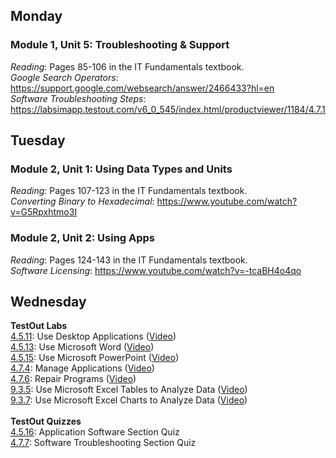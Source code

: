 ## Monday
### Module 1, Unit 5: Troubleshooting & Support
*Reading*: Pages 85-106 in the IT Fundamentals textbook. \
*Google Search Operators*: https://support.google.com/websearch/answer/2466433?hl=en \
*Software Troubleshooting Steps*: https://labsimapp.testout.com/v6_0_545/index.html/productviewer/1184/4.7.1

## Tuesday
### Module 2, Unit 1: Using Data Types and Units
*Reading*: Pages 107-123 in the IT Fundamentals textbook. \
*Converting Binary to Hexadecimal*: https://www.youtube.com/watch?v=G5Rpxhtmo3I

### Module 2, Unit 2: Using Apps
*Reading*: Pages 124-143 in the IT Fundamentals textbook. \
*Software Licensing*: https://www.youtube.com/watch?v=-tcaBH4o4qo

## Wednesday
**TestOut Labs** \
[4.5.11](https://labsimapp.testout.com/v6_0_545/index.html/productviewer/1184/4.5.11): Use Desktop Applications ([Video](https://labsimapp.testout.com/v6_0_545/index.html/productviewer/1184/4.5.10)) \
[4.5.13](https://labsimapp.testout.com/v6_0_545/index.html/productviewer/1184/4.5.13): Use Microsoft Word ([Video](https://labsimapp.testout.com/v6_0_545/index.html/productviewer/1184/4.5.12)) \
[4.5.15](https://labsimapp.testout.com/v6_0_545/index.html/productviewer/1184/4.5.15): Use Microsoft PowerPoint ([Video](https://labsimapp.testout.com/v6_0_545/index.html/productviewer/1184/4.5.14)) \
[4.7.4](https://labsimapp.testout.com/v6_0_545/index.html/productviewer/1184/4.7.4): Manage Applications ([Video](https://labsimapp.testout.com/v6_0_545/index.html/productviewer/1184/4.7.3)) \
[4.7.6](https://labsimapp.testout.com/v6_0_545/index.html/productviewer/1184/4.7.6): Repair Programs ([Video](https://labsimapp.testout.com/v6_0_545/index.html/productviewer/1184/4.7.5)) \
[9.3.5](https://labsimapp.testout.com/v6_0_545/index.html/productviewer/1184/9.3.5): Use Microsoft Excel Tables to Analyze Data ([Video](https://labsimapp.testout.com/v6_0_545/index.html/productviewer/1184/9.3.4)) \
[9.3.7](https://labsimapp.testout.com/v6_0_545/index.html/productviewer/1184/9.3.7): Use Microsoft Excel Charts to Analyze Data ([Video](https://labsimapp.testout.com/v6_0_545/index.html/productviewer/1184/9.3.6)) \
\
**TestOut Quizzes** \
[4.5.16](https://labsimapp.testout.com/v6_0_545/index.html/productviewer/1184/4.5.16): Application Software Section Quiz \
[4.7.7](https://labsimapp.testout.com/v6_0_545/index.html/productviewer/1184/4.7.7): Software Troubleshooting Section Quiz
